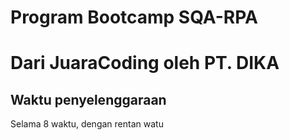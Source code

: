 <h1> Program Bootcamp SQA-RPA</h1>
<h1> Dari JuaraCoding oleh PT. DIKA</h1>

## Waktu penyelenggaraan
Selama 8 waktu, dengan rentan watu